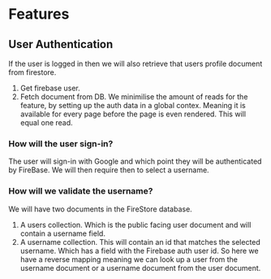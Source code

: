 # Features
## User Authentication
If the user is logged in  then we will also retrieve that users profile document from firestore.
1. Get firebase user.
2. Fetch document from DB.
We minimilise the amount of reads for the feature, by setting up the auth data in a global contex. Meaning it is available for every page before the page is even rendered. This will equal one read.
### How will the user sign-in?
The user will sign-in with Google and which point they will be authenticated by FireBase. We will then require then to select a username. 
### How will we validate the username?
We will have two documents in the FireStore database.
1. A users collection.
Which is the public facing user document and will contain a username field.
2. A username collection.
This will contain an id that matches the selected username. Which has a field with the Firebase auth user id.
So here we have a reverse mapping meaning we can look up a user from the username document or a username document from the user document.
